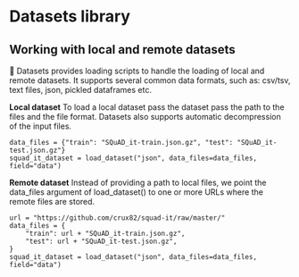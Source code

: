 # Datasets library

## Working with local and remote datasets
🤗 Datasets provides loading scripts to handle the loading of local and remote datasets. It supports several common data formats, such as: csv/tsv, text files, json, pickled dataframes etc.

**Local dataset**
To load a local dataset pass the dataset pass the path to the files and the file format. Datasets also supports automatic decompression of the input files.
```
data_files = {"train": "SQuAD_it-train.json.gz", "test": "SQuAD_it-test.json.gz"}
squad_it_dataset = load_dataset("json", data_files=data_files, field="data")
```
**Remote dataset**
 Instead of providing a path to local files, we point the data_files argument of load_dataset() to one or more URLs where the remote files are stored. 
```
url = "https://github.com/crux82/squad-it/raw/master/"
data_files = {
    "train": url + "SQuAD_it-train.json.gz",
    "test": url + "SQuAD_it-test.json.gz",
}
squad_it_dataset = load_dataset("json", data_files=data_files, field="data")
```
